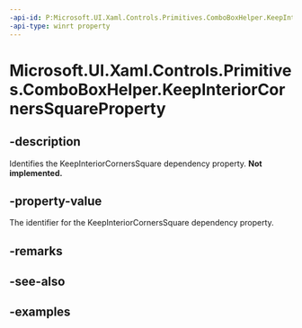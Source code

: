 ```yaml
---
-api-id: P:Microsoft.UI.Xaml.Controls.Primitives.ComboBoxHelper.KeepInteriorCornersSquareProperty
-api-type: winrt property
---
```


# Microsoft.UI.Xaml.Controls.Primitives.ComboBoxHelper.KeepInteriorCornersSquareProperty

<!--
public static Windows.UI.Xaml.DependencyProperty KeepInteriorCornersSquareProperty { get; }
-->

## -description

Identifies the KeepInteriorCornersSquare dependency property. **Not implemented.**

## -property-value

The identifier for the KeepInteriorCornersSquare dependency property.

## -remarks

## -see-also

## -examples
